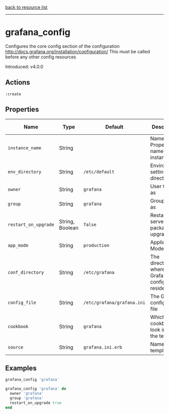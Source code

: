 [back to resource list](https://github.com/sous-chefs/grafana#resources)

---

# grafana_config

Configures the core config section of the configuration <http://docs.grafana.org/installation/configuration/>
This must be called before any other config resources

Introduced: v4.0.0

## Actions

`:create`

## Properties

| Name                  | Type                 |  Default                    | Description                                               | Allowed Values
| --------------------- | -------------------- | --------------------------- | --------------------------------------------------------- | --------------- |
| `instance_name`       | String               |                             | Name Property, name of the instance                       |
| `env_directory`       | String               | `/etc/default`              | Environment settings directory                            | Valid directory
| `owner`               | String               | `grafana`                   | User to run as                                            |
| `group`               | String               | `grafana`                   | Group to run as                                           |
| `restart_on_upgrade`  | String, Boolean      | `false`                     | Restart the server on package upgrade                     |
| `app_mode`            | String               | `production`                | Application Mode                                          | production development
| `conf_directory`      | String               | `/etc/grafana`              | The directory where the Grafana configuration resides     | Valid directory
| `config_file`         | String               | `/etc/grafana/grafana.ini`  | The Grafana configuration file                            | Valid file path
| `cookbook`            | String               | `grafana`                   | Which cookbook to look in for the template                |
| `source`              | String               | `grafana.ini.erb`           | Name of the template                                      |

## Examples

```ruby
grafana_config 'grafana'
```

```ruby
grafana_config 'grafana' do
  owner 'grafana'
  group 'grafana'
  restart_on_upgrade true
end
```
